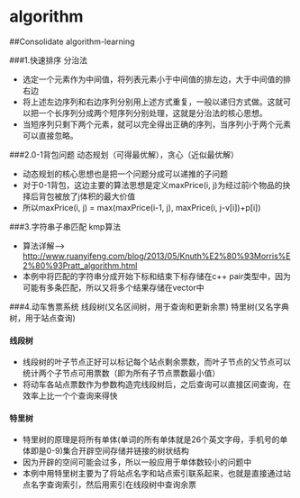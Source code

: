 # algorithm
##Consolidate algorithm-learning

###1.快速排序 分治法
  * 选定一个元素作为中间值，将列表元素小于中间值的排左边，大于中间值的排右边
  * 将上述左边序列和右边序列分别用上述方式重复，一般以递归方式做。这就可以把一个长序列分成两个短序列分别处理，这就是分治法的核心思想。
  * 当短序列只剩下两个元素，就可以完全得出正确的序列，当序列小于两个元素可以直接忽略。


###2.0-1背包问题 动态规划（可得最优解），贪心（近似最优解）
  * 动态规划的核心思想也是把一个问题分成可以递推的子问题
  * 对于0-1背包，这边主要的算法思想是定义maxPrice(i, j)为经过前i个物品的抉择后背包被放了j体积的最大价值
  * 所以maxPrice(i, j) = max(maxPrice(i-1, j), maxPrice(i, j-v[i])+p[i])
 
 
###3.字符串子串匹配 kmp算法
  * 算法详解--> http://www.ruanyifeng.com/blog/2013/05/Knuth%E2%80%93Morris%E2%80%93Pratt_algorithm.html   
  * 本例中将匹配的字符串分成开始下标和结束下标存储在c++ pair类型中，因为可能有多条匹配，所以又将多个结果存储在vector中


###4.动车售票系统 线段树(又名区间树，用于查询和更新余票) 特里树(又名字典树，用于站点查询)
####  线段树
  * 线段树的叶子节点正好可以标记每个站点剩余票数，而叶子节点的父节点可以统计两个子节点可用票数（即为所有子节点票数最小值）
  * 将动车各站点票数作为参数构造完线段树后，之后查询可以直接区间查询，在效率上比一个个查询来得快

####  特里树
  * 特里树的原理是将所有单体(单词的所有单体就是26个英文字母，手机号的单体即是0-9)集合开辟空间存储并链接的树状结构
  * 因为开辟的空间可能会过多，所以一般应用于单体数较小的问题中
  * 本例中用特里树主要为了将站点名字和站点索引联系起来，也就是直接通过站点名字查询索引，然后用索引在线段树中查询余票
